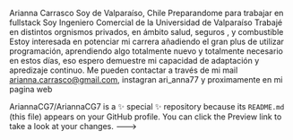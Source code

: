 Arianna Carrasco 
Soy de Valparaíso, Chile
Preparandome para trabajar en fullstack
Soy Ingeniero Comercial de la Universidad de Valparaíso
Trabajé en distintos orgnismos privados, en ámbito salud, seguros , y combustible
Estoy interesada en potenciar mi carrera añadiendo el gran plus de utilizar programación, aprendiendo algo totalmente nuevo y totalmente necesario en estos días, eso espero demuestre mi capacidad de adaptación y apredizaje continuo.
Me pueden contactar a través de mi mail arianna.carrasco@gmail.com, instagran ari_anna77 y proximamente en mi pagina web

AriannaCG7/AriannaCG7 is a ✨ special ✨ repository because its `README.md` (this file) appears on your GitHub profile.
You can click the Preview link to take a look at your changes.
--->
